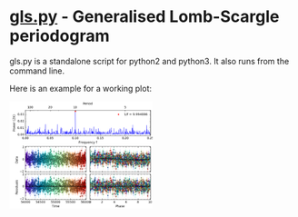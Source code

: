 # [gls.py](gls.py) - Generalised Lomb-Scargle periodogram

gls.py is a standalone script for python2 and python3. It also runs from the command line.

Here is an example for a working plot:

<img src="demo_gls.png" width="50%"/>
